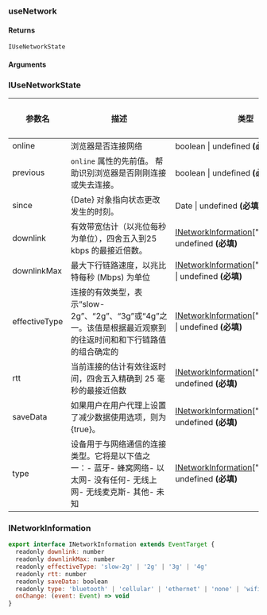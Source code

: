 ### useNetwork

#### Returns

`IUseNetworkState`

#### Arguments

### IUseNetworkState

| 参数名        | 描述                                                                                                                 | 类型                                                                                 | 默认值 |
| ------------- | -------------------------------------------------------------------------------------------------------------------- | ------------------------------------------------------------------------------------ | ------ |
| online        | 浏览器是否连接网络                                                                                                   | boolean \| undefined **(必填)**                                                      | `-`    |
| previous      | `online` 属性的先前值。 帮助识别浏览器是否刚刚连接或失去连接。                                                       | boolean \| undefined **(必填)**                                                      | `-`    |
| since         | {Date} 对象指向状态更改发生的时刻。                                                                                  | Date \| undefined **(必填)**                                                         | `-`    |
| downlink      | 有效带宽估计（以兆位每秒为单位），四舍五入到25 kbps 的最接近倍数。                                                   | [INetworkInformation](#INetworkInformation)["downlink"] \| undefined **(必填)**      | `-`    |
| downlinkMax   | 最大下行链路速度，以兆比特每秒 (Mbps) 为单位                                                                         | [INetworkInformation](#INetworkInformation)["downlinkMax"] \| undefined **(必填)**   | `-`    |
| effectiveType | 连接的有效类型，表示“slow-2g”、“2g”、“3g”或“4g”之一。该值是根据最近观察到的往返时间和和下行链路值的组合确定的        | [INetworkInformation](#INetworkInformation)["effectiveType"] \| undefined **(必填)** | `-`    |
| rtt           | 当前连接的估计有效往返时间，四舍五入精确到 25 毫秒的最接近倍数                                                       | [INetworkInformation](#INetworkInformation)["rtt"] \| undefined **(必填)**           | `-`    |
| saveData      | 如果用户在用户代理上设置了减少数据使用选项，则为 {true}。                                                            | [INetworkInformation](#INetworkInformation)["saveData"] \| undefined **(必填)**      | `-`    |
| type          | 设备用于与网络通信的连接类型。它将是以下值之一：- 蓝牙- 蜂窝网络- 以太网- 没有任何- 无线上网- 无线麦克斯- 其他- 未知 | [INetworkInformation](#INetworkInformation)["type"] \| undefined **(必填)**          | `-`    |

### INetworkInformation

```js
export interface INetworkInformation extends EventTarget {
  readonly downlink: number
  readonly downlinkMax: number
  readonly effectiveType: 'slow-2g' | '2g' | '3g' | '4g'
  readonly rtt: number
  readonly saveData: boolean
  readonly type: 'bluetooth' | 'cellular' | 'ethernet' | 'none' | 'wifi' | 'wimax' | 'other' | 'unknown'
  onChange: (event: Event) => void
}
```

